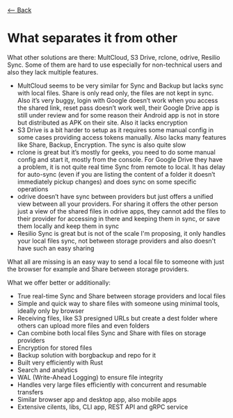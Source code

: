 [⟵ Back](../../README.md#what-separates-it-from-other-products)

# What separates it from other 

What other solutions are there: MultCloud, S3 Drive, rclone, odrive, Resilio Sync.
Some of them are hard to use especially for non-technical users and also they lack multiple features.

- MultCloud seems to be very similar for Sync and Backup but lacks sync with local files. Share is only read only, the files are not kept in sync. Also it’s very buggy, login with Google doesn’t work when you access the shared link, reset pass doesn’t work well, their Google Drive app is still under review and for some reason their Android app is not in store but distributed as APK on their site. Also it lacks encryption
- S3 Drive is a bit harder to setup as it requires some manual config in some cases providing access tokens manually. Also lacks many features like Share, Backup, Encryption. The sync is also quite slow
- rclone is great but it’s mostly for geeks, you need to do some manual config and start it, mostly from the console. For Google Drive they have a problem, it is not quite real time Sync from remote to local. It has delay for auto-sync (even if you are listing the content of a folder it doesn’t immediately pickup changes) and does sync on some specific operations
- odrive doesn’t have sync between providers but just offers a unified view between all your providers. For sharing it offers the other person just a view of the shared files in odrive apps, they cannot add the files to their provider for accessing in there and keeping them in sync, or save them locally and keep them in sync
- Resilio Sync is great but is not of the scale I'm proposing, it only handles your local files sync, not between storage providers and also doesn't have such an easy sharing

What all are missing is an easy way to send a local file to someone with just the browser for example and Share between storage providers.

What we offer better or additionally:
- True real-time Sync and Share between storage providers and local files
- Simple and quick way to share files with someone using minimal tools, ideally only by browser
- Receiving files, like S3 presigned URLs but create a dest folder where others can upload more files and even folders
- Can combine both local files Sync and Share with files on storage providers
- Encryption for stored files
- Backup solution with borgbackup and repo for it
- Built very efficiently with Rust
- Search and analytics
- WAL (Write-Ahead Logging) to ensure file integrity
- Handles very large files efficiently with concurrent and resumable transfers
- Similar browser app and desktop app, also mobile apps
- Extensive cilents, libs, CLI app, REST API and gRPC service
